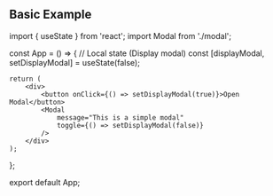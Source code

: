 ## Basic Example

import { useState } from 'react';
import Modal from './modal';

const App = () => {
// Local state (Display modal)
const [displayModal, setDisplayModal] = useState(false);

    return (
        <div>
            <button onClick={() => setDisplayModal(true)}>Open Modal</button>
            <Modal
                message="This is a simple modal"
                toggle={() => setDisplayModal(false)}
            />
        </div>
    );

};

export default App;
